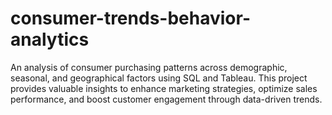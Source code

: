 # consumer-trends-behavior-analytics
An analysis of consumer purchasing patterns across demographic, seasonal, and geographical factors using SQL and Tableau. This project provides valuable insights to enhance marketing strategies, optimize sales performance, and boost customer engagement through data-driven trends.
